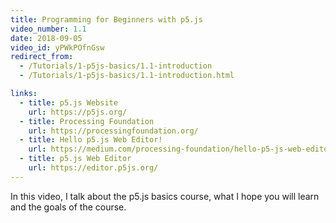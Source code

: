 ```yaml
---
title: Programming for Beginners with p5.js
video_number: 1.1
date: 2018-09-05
video_id: yPWkPOfnGsw
redirect_from:
  - /Tutorials/1-p5js-basics/1.1-introduction
  - /Tutorials/1-p5js-basics/1.1-introduction.html

links:
  - title: p5.js Website
    url: https://p5js.org/
  - title: Processing Foundation
    url: https://processingfoundation.org/
  - title: Hello p5.js Web Editor!
    url: https://medium.com/processing-foundation/hello-p5-js-web-editor-b90b902b74cf
  - title: p5.js Web Editor
    url: https://editor.p5js.org/
---
```


In this video, I talk about the p5.js basics course, what I hope you will learn and the goals of the course.
